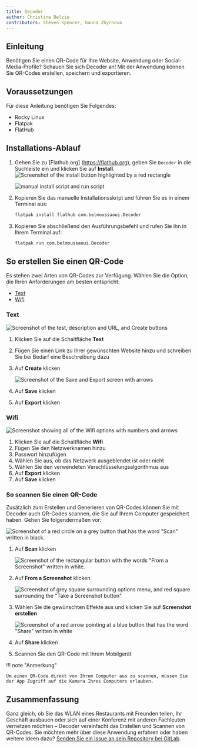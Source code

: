 ```yaml
---
title: Decoder
author: Christine Belzie
contributors: Steven Spencer, Ganna Zhyrnova
---
```


## Einleitung

Benötigen Sie einen QR-Code für Ihre Website, Anwendung oder Social-Media-Profile? Schauen Sie sich Decoder an! Mit der Anwendung können Sie QR-Codes erstellen, speichern und exportieren.

## Voraussetzungen

Für diese Anleitung benötigen Sie Folgendes:

 - Rocky Linux
 - Flatpak
 - FlatHub

## Installations-Ablauf

1. Gehen Sie zu [Flathub.org] (https://flathub.org), geben Sie `Decoder` in die Suchleiste ein und klicken Sie auf **Install**. ![Screenshot of the install button highlighted by a red rectangle](images/01_decoder.png)

   ![manual install script and run script](images/decoder_install.png)

2. Kopieren Sie das manuelle Installationsskript und führen Sie es in einem Terminal aus:

   ```bash
   flatpak install flathub com.belmoussaoui.Decoder
   ```

3. Kopieren Sie abschließend den Ausführungsbefehl und rufen Sie ihn in Ihrem Terminal auf:

   ```bash
   flatpak run com.belmoussaoui.Decoder
   ```

## So erstellen Sie einen QR-Code

Es stehen zwei Arten von QR-Codes zur Verfügung. Wählen Sie die Option, die Ihren Anforderungen am besten entspricht:

 - [Text](#text)
 - [Wifi](#wifi)

### Text

![Screenshot of the test, description and URL, and Create buttons](images/02_decoder-text.png)

1. Klicken Sie auf die Schaltfläche **Text**

2. Fügen Sie einen Link zu Ihrer gewünschten Website hinzu und schreiben Sie bei Bedarf eine Beschreibung dazu

3. Auf **Create** klicken

   ![Screenshot of the Save and Export screen with arrows](images/03_decoder-text.png)

4. Auf **Save** klicken

5. Auf **Export** klicken

### Wifi

![Screenshot showing all of the Wifi options with numbers and arrows](images/01_decoder-wifi.png)

1. Klicken Sie auf die Schaltfläche **Wifi**
2. Fügen Sie den Netzwerknamen hinzu
3. Passwort hinzufügen
4. Wählen Sie aus, ob das Netzwerk ausgeblendet ist oder nicht
5. Wählen Sie den verwendeten Verschlüsselungsalgorithmus aus
6. Auf **Export** klicken
7. Auf **Save** klicken

### So scannen Sie einen QR-Code

Zusätzlich zum Erstellen und Generieren von QR-Codes können Sie mit Decoder auch QR-Codes scannen, die Sie auf Ihrem Computer gespeichert haben. Gehen Sie folgendermaßen vor:

![Screenshot of a red circle on a grey button that has the word "Scan" written in black.](images/01_decoder-scan.png)

1. Auf **Scan** klicken

   ![Screenshot of the rectangular button with the words "From a Screenshot" written in white.](images/02_decoder-scan.png)

2. Auf  **From a Screenshot** klicken

   ![Screenshot of grey square surrounding options menu, and red square surrounding the "Take a Screenshot button"](images/03_decoder-scan.png)

3. Wählen Sie die gewünschten Effekte aus und klicken Sie auf **Screenshot erstellen**

   ![Screenshot of a red arrow pointing at a blue button that has the word "Share" written in white](images/04_decoder-scan.png)

4. Auf **Share** klicken

5. Scannen Sie den QR-Code mit Ihrem Mobilgerät

!!! note "Anmerkung"

```
Um einen QR-Code direkt von Ihrem Computer aus zu scannen, müssen Sie der App Zugriff auf die Kamera Ihres Computers erlauben.
```

## Zusammenfassung

Ganz gleich, ob Sie das WLAN eines Restaurants mit Freunden teilen, Ihr Geschäft ausbauen oder sich auf einer Konferenz mit anderen Fachleuten vernetzen möchten – Decoder vereinfacht das Erstellen und Scannen von QR-Codes. Sie möchten mehr über diese Anwendung erfahren oder haben weitere Ideen dazu? [Senden Sie ein Issue an sein Repository bei GitLab](https://gitlab.gnome.org/World/decoder/-/issues).
